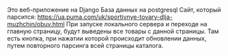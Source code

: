 Это веб-приложение на Django
База данных на postgresql
Сайт, который парсится: https://ua.puma.com/uk/sportivnye-tovary-dlja-muzhchin/obuv.html
При запуске локального сервера и переходе на главную страницу, будут выведены все товары с данной страницы. 
Там есть кнопка, при нажатии которой происходит обновлении данных, путем повторного парсинга всей страницы каталога.

